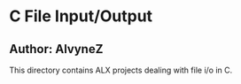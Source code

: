 # C File Input/Output
## Author: AlvyneZ
This directory contains ALX projects dealing with file i/o in C.